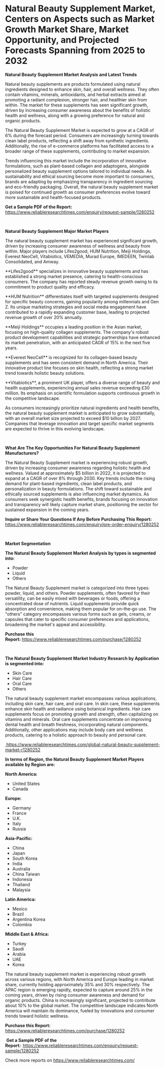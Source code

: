<p><h1>Natural Beauty Supplement Market, Centers on Aspects such as Market Growth Market Share, Market Opportunity, and Projected Forecasts Spanning from 2025 to 2032</h1></p><p><strong>Natural Beauty Supplement Market Analysis and Latest Trends</strong></p>
<p><p>Natural beauty supplements are products formulated using natural ingredients designed to enhance skin, hair, and overall wellness. They often contain vitamins, minerals, antioxidants, and herbal extracts aimed at promoting a radiant complexion, stronger hair, and healthier skin from within. The market for these supplements has seen significant growth, driven by increasing consumer awareness about the benefits of holistic health and wellness, along with a growing preference for natural and organic products.</p><p>The Natural Beauty Supplement Market is expected to grow at a CAGR of 6% during the forecast period. Consumers are increasingly turning towards clean label products, reflecting a shift away from synthetic ingredients. Additionally, the rise of e-commerce platforms has facilitated access to a broader range of these supplements, contributing to market expansion. </p><p>Trends influencing this market include the incorporation of innovative formulations, such as plant-based collagen and adaptogens, alongside personalized beauty supplement options tailored to individual needs. As sustainability and ethical sourcing become more important to consumers, brands are adapting by emphasizing transparency in ingredient sourcing and eco-friendly packaging. Overall, the natural beauty supplement market is poised for continued growth as consumer preferences evolve toward more sustainable and health-focused products.</p></p>
<p><strong>Get a Sample PDF of the Report:&nbsp;</strong> <a href="https://www.reliableresearchtimes.com/enquiry/request-sample/1280252?utm_campaign=3291&utm_medium=2&utm_source=Github&utm_content=ia&utm_term=24032025&utm_id=natural-beauty-supplement">https://www.reliableresearchtimes.com/enquiry/request-sample/1280252</a></p>
<p>&nbsp;</p>
<p><strong>Natural Beauty Supplement Major Market Players</strong></p>
<p><p>The natural beauty supplement market has experienced significant growth, driven by increasing consumer awareness of wellness and beauty from within. Major players include Lifes2good, HUM Nutrition, Meiji Holdings, Everest NeoCell, Vitabiotics, VEMEDIA, Murad Europe, IMEDEEN, Twinlab Consolidated, and Amway.</p><p>**Lifes2good** specializes in innovative beauty supplements and has established a strong market presence, catering to health-conscious consumers. The company has reported steady revenue growth owing to its commitment to product quality and efficacy.</p><p>**HUM Nutrition** differentiates itself with targeted supplements designed for specific beauty concerns, gaining popularity among millennials and Gen Z. Its unique marketing strategies and social media engagement have contributed to a rapidly expanding customer base, leading to projected revenue growth of over 20% annually.</p><p>**Meiji Holdings** occupies a leading position in the Asian market, focusing on high-quality collagen supplements. The company's robust product development capabilities and strategic partnerships have enhanced its market penetration, with an anticipated CAGR of 15% in the next five years.</p><p>**Everest NeoCell** is recognized for its collagen-based beauty supplements and has seen consistent demand in North America. Their innovative product line focuses on skin health, reflecting a strong market trend towards holistic beauty solutions.</p><p>**Vitabiotics**, a prominent UK player, offers a diverse range of beauty and health supplements, experiencing annual sales revenue exceeding £30 million. Its emphasis on scientific formulation supports continuous growth in the competitive landscape.</p><p>As consumers increasingly prioritize natural ingredients and health benefits, the natural beauty supplement market is anticipated to grow substantially, with an overall market size projected to exceed $10 billion by 2027. Companies that leverage innovation and target specific market segments are expected to thrive in this evolving landscape.</p></p>
<p>&nbsp;</p>
<p><strong>What Are The Key Opportunities For Natural Beauty Supplement Manufacturers?</strong></p>
<p><p>The Natural Beauty Supplement market is experiencing robust growth, driven by increasing consumer awareness regarding holistic health and wellness. Valued at approximately $5 billion in 2022, it is projected to expand at a CAGR of over 8% through 2030. Key trends include the rising demand for plant-based ingredients, clean label products, and personalization in beauty formulations. The shift toward sustainable and ethically sourced supplements is also influencing market dynamics. As consumers seek synergistic health benefits, brands focusing on innovation and transparency will likely capture market share, positioning the sector for sustained expansion in the coming years.</p></p>
<p><strong>Inquire or Share Your Questions If Any Before Purchasing This Report:</strong> <a href="https://www.reliableresearchtimes.com/enquiry/pre-order-enquiry/1280252?utm_campaign=3291&utm_medium=2&utm_source=Github&utm_content=ia&utm_term=24032025&utm_id=natural-beauty-supplement">https://www.reliableresearchtimes.com/enquiry/pre-order-enquiry/1280252</a></p>
<p>&nbsp;</p>
<p><strong>Market Segmentation</strong></p>
<p><strong>The Natural Beauty Supplement Market Analysis by types is segmented into:</strong></p>
<p><ul><li>Powder</li><li>Liquid</li><li>Others</li></ul></p>
<p><p>The Natural Beauty Supplement market is categorized into three types: powder, liquid, and others. Powder supplements, often favored for their versatility, can be easily mixed with beverages or foods, offering a concentrated dose of nutrients. Liquid supplements provide quick absorption and convenience, making them popular for on-the-go use. The "others" category encompasses various forms such as gels, creams, or capsules that cater to specific consumer preferences and applications, broadening the market's appeal and accessibility.</p></p>
<p><strong>Purchase this Report:&nbsp;</strong><a href="https://www.reliableresearchtimes.com/purchase/1280252?utm_campaign=3291&utm_medium=2&utm_source=Github&utm_content=ia&utm_term=24032025&utm_id=natural-beauty-supplement">https://www.reliableresearchtimes.com/purchase/1280252</a></p>
<p>&nbsp;</p>
<p><strong>The Natural Beauty Supplement Market Industry Research by Application is segmented into:</strong></p>
<p><ul><li>Skin Care</li><li>Hair Care</li><li>Oral Care</li><li>Others</li></ul></p>
<p><p>The natural beauty supplement market encompasses various applications, including skin care, hair care, and oral care. In skin care, these supplements enhance skin health and radiance using botanical ingredients. Hair care supplements focus on promoting growth and strength, often capitalizing on vitamins and minerals. Oral care supplements concentrate on improving dental health and breath freshness, incorporating natural components. Additionally, other applications may include body care and wellness products, catering to a holistic approach to beauty and personal care.</p></p>
<p><a href="https://www.reliableresearchtimes.com/global-natural-beauty-supplement-market-r1280252?utm_campaign=3291&utm_medium=2&utm_source=Github&utm_content=ia&utm_term=24032025&utm_id=natural-beauty-supplement">&nbsp;https://www.reliableresearchtimes.com/global-natural-beauty-supplement-market-r1280252</a></p>
<p><strong>In terms of Region, the Natural Beauty Supplement Market Players available by Region are:</strong></p>
<p>
    <p> <strong> North America: </strong>
        <ul>
            <li>United States</li>
            <li>Canada</li>
        </ul>
        </p> 
    <p> <strong> Europe: </strong>
        <ul>
            <li>Germany</li>
            <li>France</li>
            <li>U.K.</li>
            <li>Italy</li>
            <li>Russia</li>
        </ul>
        </p> 
    <p> <strong> Asia-Pacific: </strong>
        <ul>
            <li>China</li>
            <li>Japan</li>
            <li>South Korea</li>
            <li>India</li>
            <li>Australia</li>
            <li>China Taiwan</li>
            <li>Indonesia</li>
            <li>Thailand</li>
            <li>Malaysia</li>
        </ul>
        </p> 
    <p> <strong> Latin America: </strong>
        <ul>
            <li>Mexico</li>
            <li>Brazil</li>
            <li>Argentina Korea</li>
            <li>Colombia</li>
        </ul>
        </p> 
    <p> <strong> Middle East & Africa: </strong>
        <ul>
            <li>Turkey</li>
            <li>Saudi</li>
            <li>Arabia</li>
            <li>UAE</li>
            <li>Korea</li>
        </ul>
    </p>
    </p>
<p><p>The natural beauty supplement market is experiencing robust growth across various regions, with North America and Europe leading in market share, currently holding approximately 35% and 30% respectively. The APAC region is emerging rapidly, expected to capture around 25% in the coming years, driven by rising consumer awareness and demand for organic products. China is increasingly significant, projected to contribute about 10% to the global market. The competitive landscape indicates North America will maintain its dominance, fueled by innovations and consumer trends toward holistic wellness.</p></p>
<p><strong>Purchase this Report: </strong><a href="https://www.reliableresearchtimes.com/purchase/1280252?utm_campaign=3291&utm_medium=2&utm_source=Github&utm_content=ia&utm_term=24032025&utm_id=natural-beauty-supplement">https://www.reliableresearchtimes.com/purchase/1280252</a></p>
<p>&nbsp;<strong>Get a Sample PDF of the Report:&nbsp;&nbsp;</strong><a href="https://www.reliableresearchtimes.com/enquiry/request-sample/1280252?utm_campaign=3291&utm_medium=2&utm_source=Github&utm_content=ia&utm_term=24032025&utm_id=natural-beauty-supplement">https://www.reliableresearchtimes.com/enquiry/request-sample/1280252</a></p>
<p><strong></strong></p>
<p>Check more reports on <a href="https://www.reliableresearchtimes.com/?utm_campaign=3291&utm_medium=2&utm_source=Github&utm_content=ia&utm_term=24032025&utm_id=natural-beauty-supplement">https://www.reliableresearchtimes.com/</a></p>